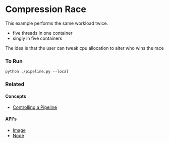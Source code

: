 # Compression Race

This example performs the same workload twice.
  - five threads in one container
  - singly in five containers


The idea is that the user can tweak cpu allocation to alter who wins the race

### To Run

    python ./pipeline.py --local

### Related

#### Concepts

- [Controlling a Pipeline](https://www.conducto.com/docs/basics/image-handling#controlling-a-pipeline)

#### API's

- [Image](https://conducto.com/api/docker.html#conducto.Image)
- [Node](https://conducto.com/api/nodes.html)
